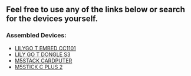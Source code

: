## Feel free to use any of the links below or search for the devices yourself.

### Assembled Devices:

- [LILYGO T EMBED CC1101](https://s.click.aliexpress.com/e/_on6dHhe)
- [LILY GO T DONGLE S3](https://s.click.aliexpress.com/e/_oB5vh1O)
- [M5STACK CARDPUTER](https://s.click.aliexpress.com/e/_on7mqmG)
- [M5STICK C PLUS 2](https://s.click.aliexpress.com/e/_onK9s8g)
  
[^1]: *note that these are affiliate links and will result in me (owner of this repository) earning money, if you aren't happy with that please try searching for the devices yourself
